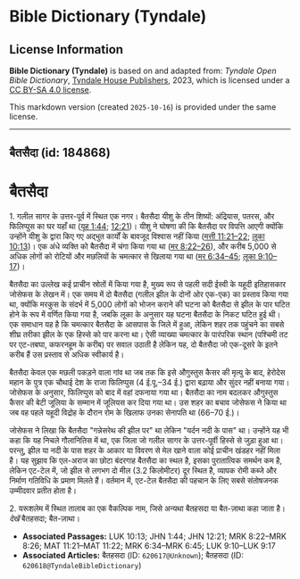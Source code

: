 # Bible Dictionary (Tyndale)

## License Information

**Bible Dictionary (Tyndale)** is based on and adapted from: _Tyndale Open Bible Dictionary_, [Tyndale House Publishers](https://tyndaleopenresources.com/), 2023, which is licensed under a [CC BY-SA 4.0 license](https://creativecommons.org/licenses/by-sa/4.0/legalcode.en).

This markdown version (created `2025-10-16`) is provided under the same license.



--------------------------------

## बैतसैदा (id: 184868)

बैतसैदा
=======

1\. गलील सागर के उत्तर\-पूर्व में स्थित एक नगर। बैतसैदा यीशु के तीन शिष्यों: अंद्रियास, पतरस, और फिलिप्पुस का घर यहाँ था ([यूह 1:44](https://ref.ly/John1:44); [12:21](https://ref.ly/John12:21))। यीशु ने घोषणा की कि बैतसैदा पर विपत्ति आएगी क्योंकि उन्होंने यीशु के द्वारा किए गए अद्भुत कार्यों के बावजूद विश्वास नहीं किया ([मत्ती 11:21–22](https://ref.ly/Matt11:21-Matt11:22); [लूका 10:13](https://ref.ly/Luke10:13))। एक अंधे व्यक्ति को बैतसैदा में चंगा किया गया था ([मर 8:22–26](https://ref.ly/Mark8:22-Mark8:26)), और करीब 5,000 से अधिक लोगों को रोटियों और मछलियों के चमत्कार से खिलाया गया था ([मर 6:34–45](https://ref.ly/Mark6:34-Mark6:45); [लूका 9:10–17](https://ref.ly/Luke9:10-Luke9:17))।

बैतसैदा का उल्लेख कई प्राचीन स्रोतों में किया गया है, मुख्य रूप से पहली सदी ईस्वी के यहूदी इतिहासकार जोसेफस के लेखन में। एक समय में दो बैतसैदा (गलील झील के दोनों ओर एक\-एक) का प्रस्ताव किया गया था, क्योंकि मरकुस के संदर्भ में 5,000 लोगों को भोजन कराने की घटना को बैतसैदा से झील के पार घटित होने के रूप में वर्णित किया गया है, जबकि लूका के अनुसार यह घटना बैतसैदा के निकट घटित हुई थी। एक समाधान यह है कि चमत्कार बैतसैदा के आसपास के जिले में हुआ, लेकिन शहर तक पहुंचने का सबसे शीघ्र तरीका झील के एक हिस्से को पार करना था। ऐसी व्याख्या चमत्कार के पारंपरिक स्थान (पश्चिमी तट पर एट\-तबघा, कफरनहूम के करीब) पर सवाल उठाती है लेकिन यह, दो बैतसैदा जो एक\-दूसरे के इतने करीब हैं उस प्रस्ताव से अधिक स्वीकार्य है।

बैतसैदा केवल एक मछली पकड़ने वाला गांव था जब तक कि इसे औगुस्तुस कैसर की मृत्यु के बाद, हेरोदेस महान के पुत्र एक चौथाई देश के राजा फिलिप्पुस (4 ई.पू.–34 ई.) द्वारा बढ़ाया और सुंदर नहीं बनाया गया। जोसेफस के अनुसार, फिलिप्पुस को बाद में वहां दफनाया गया था। बैतसैदा का नाम बदलकर औगुस्तुस कैसर की बेटी जूलिया के सम्मान में जूलियस कर दिया गया था। उस शहर का बचाव जोसेफस ने किया था जब वह पहले यहूदी विद्रोह के दौरान रोम के खिलाफ उनका सेनापति था (66–70 ई.)।

जोसेफस ने लिखा कि बैतसैदा "गन्नेसरेथ की झील पर" था लेकिन "यर्दन नदी के पास" था। उन्होंने यह भी कहा कि यह निचले गौलानितिस में था, एक जिला जो गलील सागर के उत्तर\-पूर्वी हिस्से से जुड़ा हुआ था। परन्तु, झील या नदी के पास शहर के आकार या विवरण से मेल खाने वाला कोई प्राचीन खंडहर नहीं मिला है। यह सुझाव कि एल\-अराज का छोटा बंदरगाह बैतसैदा का स्थल है, इसका पुरातात्विक समर्थन कम है, लेकिन एट\-टेल में, जो झील से लगभग दो मील (3\.2 किलोमीटर) दूर स्थित है, व्यापक रोमी कब्जे और निर्माण गतिविधि के प्रमाण मिलते हैं। वर्तमान में, एट\-टेल बैतसैदा की पहचान के लिए सबसे संतोषजनक उम्मीदवार प्रतीत होता है।

2\. यरूशलेम में स्थित तालाब का एक वैकल्पिक नाम, जिसे अन्यथा बैतहसदा या बैत\-ज़ाथा कहा जाता है। *देखें*  बैतहसदा; बैत\-ज़ाथा।

* **Associated Passages:** LUK 10:13; JHN 1:44; JHN 12:21; MRK 8:22–MRK 8:26; MAT 11:21–MAT 11:22; MRK 6:34–MRK 6:45; LUK 9:10–LUK 9:17
* **Associated Articles:** बैतहसदा (ID: `620617@Unknown`); बैतहसदा (ID: `620618@TyndaleBibleDictionary`)

